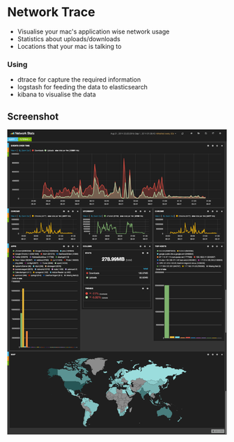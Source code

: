 # Network Trace

* Visualise your mac's application wise network usage
* Statistics about uploads/downloads
* Locations that your mac is talking to

### Using
* dtrace for capture the required information
* logstash for feeding the data to elasticsearch
* kibana to visualise the data

Screenshot
----------

![Network Trace Screenshot](/stats.png?raw=true "Network Trace")
